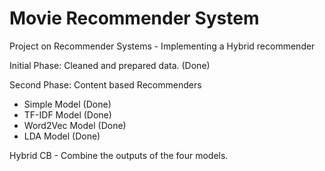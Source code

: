 # Movie Recommender System
 Project on Recommender Systems - Implementing a Hybrid recommender 

Initial Phase: Cleaned and prepared data. (Done)

Second Phase: Content based Recommenders
- Simple Model (Done)
- TF-IDF Model (Done)
- Word2Vec Model (Done)
- LDA Model (Done)

Hybrid CB - Combine the outputs of the four models.

